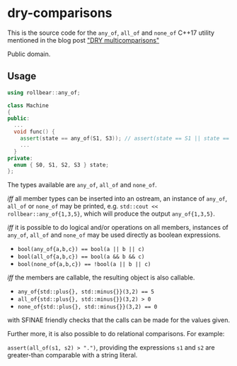 # dry-comparisons

This is the source code for the `any_of`, `all_of` and `none_of` C++17 utility mentioned in the blog post
["DRY multicomparisons"](http://playfulprogramming.blogspot.com/2018/07/dry-multicomparisons.html)

Public domain.

## Usage

```Cpp
using rollbear::any_of;

class Machine
{
public:
  ...
  void func() {
    assert(state == any_of(S1, S3)); // assert(state == S1 || state == S3);
    ...
  }
private:
  enum { S0, S1, S2, S3 } state;
};
```

The types available are `any_of`, `all_of` and `none_of`.

*iff* all member types can be inserted into an ostream, an instance of `any_of`, `all_of` or
`none_of` may be printed, e.g. `std::cout << rollbear::any_of{1,3,5}`, which
will produce the output `any_of{1,3,5}`. 

*iff* it is possible to do logical and/or operations on all members, instances
of `any_of`, `all_of` and `none_of` may be used directly as boolean expressions.

* `bool(any_of{a,b,c}) == bool(a || b || c)`
* `bool(all_of{a,b,c}) == bool(a && b && c)`
* `bool(none_of{a,b,c}) == !bool(a || b || c)`

*iff* the members are callable, the resulting object is also callable.

* `any_of{std::plus{}, std::minus{}}(3,2) == 5`
* `all_of{std::plus{}, std::minus{}}(3,2) > 0`
* `none_of{std::plus{}, std::minus{}}(3,2) == 0`

with SFINAE friendly checks that the calls can be made for the values given.

Further more, it is also possible to do relational comparisons. For example:

`assert(all_of(s1, s2) > ".")`, providing the expressions `s1` and `s2` are
greater-than comparable with a string literal.

